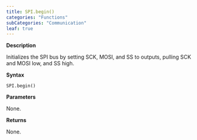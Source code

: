 ```yaml
---
title: SPI.begin()
categories: "Functions"
subCategories: "Communication"
leaf: true
---
```


**Description**

Initializes the SPI bus by setting SCK, MOSI, and SS to outputs, pulling
SCK and MOSI low, and SS high.

**Syntax**

`SPI.begin()`

**Parameters**

None.

**Returns**

None.

